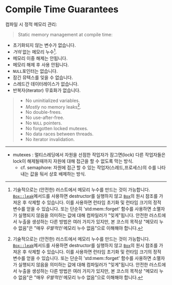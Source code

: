 # Compile Time Guarantees

컴파일 시 정적 메모리 관리:
> Static memory management at compile time:

* 초기화되지 않는 변수가 없습니다.
* *거의* 없는 메모리 누수[^leaks].
* 메모리 이중 해제는 안됩니다. 
* 메모리 해제 후 사용 안됩니다.
* `NULL`포인터는 없습니다.
* 잠긴 뮤텍스를 잊을 수 없습니다.
* 스레드간 데이터레이스가 없습니다. 
* 반복자(iterator) 무효화가 없습니다.
> * No uninitialized variables.
> * *Mostly* no memory leaks[^leaks].
> * No double-frees.
> * No use-after-free.
> * No `NULL` pointers.
> * No forgotten locked mutexes.
> * No data races between threads.
> * No iterator invalidation.

[^leaks]: 기술적으로는 (안전한) 러스트에서 메모리 누수를 만드는 것이 가능합니다. [`Box::leak`](https://doc.rust-lang.org/std/boxed/struct.Box.html#method.leak)메서드를 사용하면 destructor를 실행하지 않고 [`Box`](https://doc.rust-lang.org/std/boxed/struct.Box.html)의 원시 참조를 가져온 후 삭제할 수 있습니다. 이를 사용하면 런타임 초기화 및 런타임 크기의 정적 변수를 얻을 수 있습니다. 또는 단순히 'std:mem::forget' 함수를 사용하면 소멸자가 실행되지 않음을 의미하는 값에 대해 컴파일러가 "잊게"됩니다. 안전한 러스트에서 누출을 생성하는 다른 방법은 여러 가지가 있지만, 본 코스의 목적상 "메모리 누수 없음"은 "매우 *우발적인* 메모리 누수 없음"으로 이해해야 합니다.
> [^leaks]: It is technically possible to produce a memory leak in (safe) Rust. The [`Box::leak`](https://doc.rust-lang.org/std/boxed/struct.Box.html#method.leak) method allows getting a raw reference out of a [`Box`](https://doc.rust-lang.org/std/boxed/struct.Box.html) and dropping the [`Box`](https://doc.rust-lang.org/std/boxed/struct.Box.html) afterwards, without running the destructor. A use of this could be to get runtime-initialized and runtime-sized static variables. Or simply, the [`std::mem::forget`](https://doc.rust-lang.org/std/mem/fn.forget.html) function, which makes the compiler "forget" about a value meaning the destructor is never run. There are many other ways to create leaks in safe Rust, but for the purpose of this course, "No memory leaks" should be understood as "Pretty much no *accidental* memory leaks".

---
* mutexes : 멀티스레딩에서 자원을 선점한 작업자가 잠그면(lock) 다른 작업자들은 lock이 해제될때까지 자원에 대해 접근을 할 수 없도록 막는 방식. 
    * cf. semaphore: 자원에 접근 할 수 있는 작업자(스레드,프로세스)의 수를 나타내는 값을 둬서 상호 배제하는 방식.
